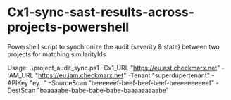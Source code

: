 # Cx1-sync-sast-results-across-projects-powershell
Powershell script to synchronize the audit (severity &amp; state) between two projects for matching similarityIds

Usage:
.\project_audit_sync.ps1 -Cx1_URL "https://eu.ast.checkmarx.net" -IAM_URL "https://eu.iam.checkmarx.net" -Tenant "superdupertenant" -APIKey "ey..." -SourceScan "beeeeeef-beef-beef-beef-beeeeeeeeeef" -DestScan "baaaaabe-babe-babe-babe-baaaaaaaaabe"
